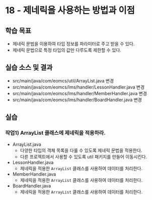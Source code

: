 # 18 - 제네릭을 사용하는 방법과 이점

## 학습 목표

- 제네릭 문법을 이용하여 타입 정보를 파라미터로 주고 받을 수 있다.
- 제네릭 문법으로 특정 타입의 값만 다루도록 제한할 수 있다.

## 실습 소스 및 결과

- src/main/java/com/eomcs/util/ArrayList.java 변경
- src/main/java/com/eomcs/lms/handler/LessonHandler.java 변경
- src/main/java/com/eomcs/lms/handler/MemberHandler.java 변경
- src/main/java/com/eomcs/lms/handler/BoardHandler.java 변경

## 실습

### 작업1) ArrayList 클래스에 제네릭을 적용하라.

- ArrayList.java
    - 다양한 타입의 객체 목록을 다룰 수 있도록 제네릭 문법을 적용한다.
    - 다른 프로젝트에서 사용할 수 있도록 util 패키지를 만들어 이동시킨다.
- LessonHandler.java
    - 제네릭을 적용한 `ArrayList` 클래스를 사용하여 데이터를 처리한다.
- MemberHandler.java
    - 제네릭을 적용한 `ArrayList` 클래스를 사용하여 데이터를 처리한다.
- BoardHandler.java
    - 제네릭을 적용한 `ArrayList` 클래스를 사용하여 데이터를 처리한다.
